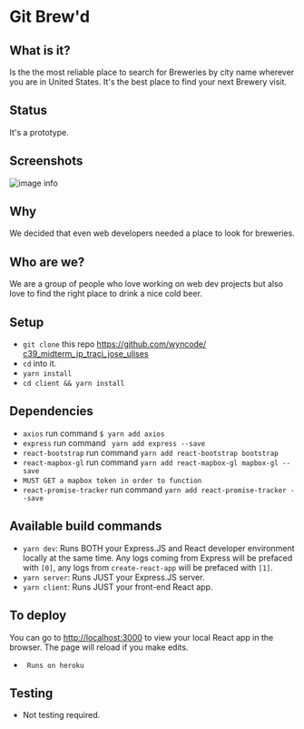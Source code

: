 # Git Brew'd


## What is it?

Is the the most reliable place to search for Breweries by city name wherever you are in United States. It's the best place to find your next Brewery visit.

## Status

It's a prototype.

## Screenshots
![image info](../client/src/photos/ScreenShot.png)


## Why

We decided that even web developers needed a place to look for breweries.

## Who are we?

We are a group of people who love working on web dev projects but also love to find the right place to drink a nice cold beer.

## Setup

- `git clone` this repo [https://github.com/wyncode/    c39_midterm_jp_traci_jose_ulises](https://github.com/wyncode/c39_midterm_jp_traci_jose_ulises)
- `cd` into it.
- `yarn install`
- `cd client && yarn install`

## Dependencies

- `axios` run command `$ yarn add axios`
- `express` run command ` yarn add express --save`
- `react-bootstrap` run command `yarn add react-bootstrap bootstrap`
- `react-mapbox-gl` run command `yarn add react-mapbox-gl mapbox-gl --save`
- `MUST GET a mapbox token in order to function`
- `react-promise-tracker` run command `yarn add react-promise-tracker --save`

## Available build commands

- `yarn dev`: Runs BOTH your Express.JS and React developer environment locally at the same time. Any logs coming from Express will be prefaced with `[0]`, any logs from `create-react-app` will be prefaced with `[1]`.
- `yarn server`: Runs JUST your Express.JS server.
- `yarn client`: Runs JUST your front-end React app.


## To deploy

You can go to [http://localhost:3000](http://localhost:3000) to view your local React app in the browser. The page will reload if you make edits.

- ` Runs on heroku`


## Testing
- Not testing required.



